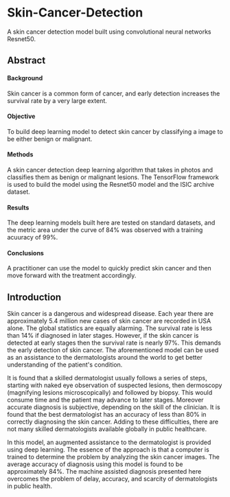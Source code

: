 # Skin-Cancer-Detection
A skin cancer detection model built using convolutional neural networks Resnet50. 

## Abstract
#### Background
Skin cancer is a common form of cancer, and early detection increases the survival rate by a very large extent.

#### Objective
To build deep learning model to detect skin cancer by classifying a image to be either benign or malignant.

#### Methods
A skin cancer detection deep learning algorithm that takes in photos and classifies them as benign or malignant lesions. The TensorFlow framework is used to build the model using the Resnet50 model and the ISIC archive dataset.

#### Results
The deep learning models built here are tested on standard datasets, and the metric area under the curve of 84% was observed with a training acuuracy of 99%.

#### Conclusions
A practitioner can use the model to quickly predict skin cancer and then move forward with the treatment accordingly.

## Introduction
Skin cancer is a dangerous and widespread disease. Each year there are approximately 5.4 million new cases of skin cancer are recorded in USA alone. The global statistics are equally alarming. The survival rate is less than 14% if diagnosed in later stages. However, if the skin cancer is detected at early stages then the survival rate is nearly 97%. This demands the early detection of skin cancer. The aforementioned model can be used as an assistance to the dermatologists around the world to get better understanding of the patient's condition.

It is found that a skilled dermatologist usually follows a series of steps, starting with naked eye observation of suspected lesions, then dermoscopy (magnifying lesions microscopically) and followed by biopsy. This would consume time and the patient may advance to later stages. Moreover accurate diagnosis is subjective, depending on the skill of the clinician. It is found that the best dermatologist has an accuracy of less than 80% in correctly diagnosing the skin cancer. Adding to these difficulties, there are not many skilled dermatologists available globally in public healthcare.

In this model, an augmented assistance to the dermatologist is provided using deep learning. The essence of the approach is that a computer is trained to determine the problem by analyzing the skin cancer images. The average accuracy of diagnosis using this model is found to be approximately 84%. The machine assisted diagnosis presented here overcomes the problem of delay, accuracy, and scarcity of dermatologists in public health.

